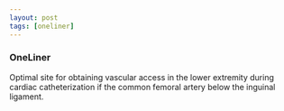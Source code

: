 ```yaml
---
layout: post
tags: [oneliner]
---
```



### OneLiner

Optimal site for obtaining vascular access in the lower extremity during cardiac catheterization if the common femoral artery below the inguinal ligament.
